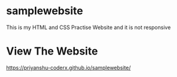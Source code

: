 # samplewebsite
This is my HTML and CSS Practise Website
and it is not responsive
# View The Website
https://priyanshu-coderx.github.io/samplewebsite/
